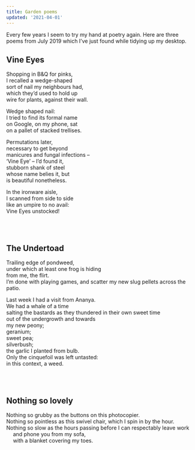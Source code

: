 ```yaml
---
title: Garden poems
updated: '2021-04-01'
---
```


Every few years I seem to try my hand at poetry again. Here are three poems from July 2019 which I’ve just found while tidying up my desktop.

## Vine Eyes 

 Shopping in B&Q for pinks,<br>
 I recalled a wedge-shaped  <br>
 sort of nail my neighbours had, <br> 
 which they’d used to hold up  <br>
 wire for plants, against their wall.<br>
 
 
 Wedge shaped nail:  <br>
 I tried to find its formal name<br>
 on Google, on my phone, sat<br>
 on a pallet of stacked trellises.<br>
 
 
 Permutations later,  <br>
 necessary to get beyond  <br>
 manicures and fungal infections –<br>
 ‘Vine Eye’ – I’d found it,<br>
 stubborn shank of steel<br>
 whose name belies it, but<br>
 is beautiful nonetheless.<br>
 
 
 In the ironware aisle,<br>
 I scanned from side to side  <br>
 like an umpire to no avail:<br>
 Vine Eyes unstocked! 

<br><br>

## The Undertoad 

Trailing edge of pondweed,<br>
under which at least one frog is hiding<br>
from me, the flirt.<br>
I’m done with playing games, 
and scatter my new slug pellets across the patio.<br>

Last week I had a visit from Ananya.<br> 
We had a whale of a time  <br>
salting the bastards as they thundered in their own sweet time  <br>
out of the undergrowth and towards  <br>
my new peony;<br>
geranium;<br>
sweet pea;<br>
silverbush;<br>
the garlic I planted from bulb.<br>
Only the cinquefoil was left untasted:<br>
in this context, a weed.  

<br><br>

## Nothing so lovely

 Nothing so grubby as the buttons on this photocopier.<br>
 Nothing so pointless as this swivel chair,
       which I spin in by the hour.<br>
 Nothing so slow as the hours passing 
       before I can respectably leave work<br>
&emsp; and phone you from my sofa, <br>
&emsp; with a blanket covering my toes.   

